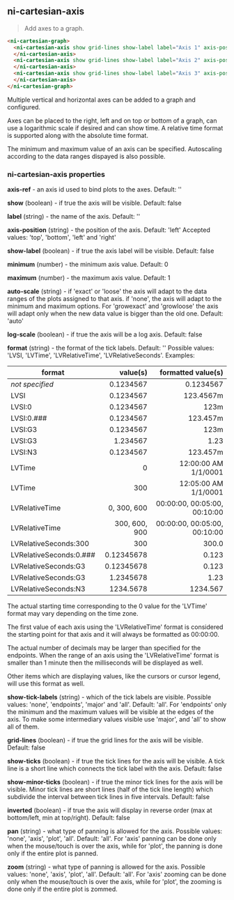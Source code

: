 ## ni-cartesian-axis

> Add axes to a graph.

```html
<ni-cartesian-graph>
  <ni-cartesian-axis show grid-lines show-label label="Axis 1" axis-position='bottom'>
  </ni-cartesian-axis>
  <ni-cartesian-axis show grid-lines show-label label="Axis 2" axis-position='top'>
  </ni-cartesian-axis>
  <ni-cartesian-axis show grid-lines show-label label="Axis 3" axis-position='left'>
  </ni-cartesian-axis>
</ni-cartesian-graph>
```
Multiple vertical and horizontal axes can be added to a graph and configured.

Axes can be placed to the right, left and on top or bottom of a graph, can use a
logarithmic scale if desired and can show time. A relative time format is supported
along with the absolute time format.

The minimum and maximum value of an axis can be specified. Autoscaling according
to the data ranges dispayed is also possible.


### ni-cartesian-axis properties

**axis-ref** - an axis id used to bind plots to the axes. Default: ''

**show** (boolean) - if true the axis will be visible. Default: false

**label** (string) - the name of the axis. Default: '' 

**axis-position** (string) - the position of the axis. Default: 'left'
 Accepted values: 'top', 'bottom', 'left' and 'right'


**show-label** (boolean) - if true the axis label will be visible.
               Default: false 

**minimum** (number) - the minimum axis value. Default: 0

**maximum** (number) - the maximum axis value. Default: 1

**auto-scale** (string) - if 'exact' or 'loose' the axis will adapt to the data
               ranges of the plots assigned to that axis. if 'none', the axis will adapt to the
               minimum and maximum options. For 'growexact' and 'growloose' the axis will adapt only when
               the new data value is bigger than the old one. Default: 'auto'

**log-scale** (boolean) - if true the axis will be a log axis. Default: false

**format** (string) - the format of the tick labels. Default: ''
Possible values: 'LVSI, 'LVTime', 'LVRelativeTime', 'LVRelativeSeconds'.
Examples:

|format|value(s)|formatted value(s)|
|------|----:|--------------:|
|_not specified_|0.1234567|0.1234567|
|LVSI|0.1234567|123.4567m|
|LVSI:0|0.1234567|123m|
|LVSI:0.###|0.1234567|123.457m|
|LVSI:G3|0.1234567|123m|
|LVSI:G3|1.234567|1.23|
|LVSI:N3|0.1234567|123.457m|
|LVTime|0|12:00:00 AM 1/1/0001|
|LVTime|300|12:05:00 AM 1/1/0001|
|LVRelativeTime|0, 300, 600|00:00:00, 00:05:00, 00:10:00|
|LVRelativeTime|300, 600, 900|00:00:00, 00:05:00, 00:10:00|
|LVRelativeSeconds:300|300|300.0|
|LVRelativeSeconds:0.###|0.12345678|0.123|
|LVRelativeSeconds:G3|0.12345678|0.123|
|LVRelativeSeconds:G3|1.2345678|1.23|
|LVRelativeSeconds:N3|1234.5678|1234.567|

The actual starting time corresponding to the 0 value for the 'LVTime' format
may vary depending on the time zone.

The first value of each axis using the 'LVRelativeTime' format is considered
the starting point for that axis and it will always be formatted as 00:00:00.

The actual number of decimals may be larger than specified for the endpoints.
When the range of an axis using the 'LVRelativeTime' format is smaller than 1
minute then the milliseconds will be displayed as well.

Other items which are displaying values, like the cursors or cursor legend,
will use this format as well.


**show-tick-labels** (string) - which of the tick labels are visible.
               Possible values: 'none', 'endpoints', 'major' and 'all'. Default: 'all'.
               For 'endpoints' only the minimum and the maximum values will be visible
               at the edges of the axis. To make some intermediary values visible use
               'major', and 'all' to show all of them.

**grid-lines** (boolean) - if true the grid lines for the axis will
               be visible. Default: false

**show-ticks** (boolean) - if true the tick lines for the axis will
               be visible. A tick line is a short line which connects the tick label with
               the axis. Default: false

**show-minor-ticks** (boolean) - if true the minor tick lines for the axis
               will be visible. Minor tick lines are short lines (half of the tick line
               length) which subdivide the interval between tick lines in five intervals.
               Default: false

**inverted** (boolean) - if true the axis will display in reverse order 
               (max at bottom/left, min at top/right).
               Default: false

**pan** (string) - what type of panning is allowed for the axis.
               Possible values: 'none', 'axis', 'plot', 'all'. Default: 'all'.
               For 'axis' panning can be done only when the mouse/touch is over the axis,
               while for 'plot', the panning is done only if the entire plot is panned. 

**zoom** (string) - what type of panning is allowed for the axis.
               Possible values: 'none', 'axis', 'plot', 'all'. Default: 'all'.
               For 'axis' zooming can be done only when the mouse/touch is over the axis,
               while for 'plot', the zooming is done only if the entire plot is zommed. 
